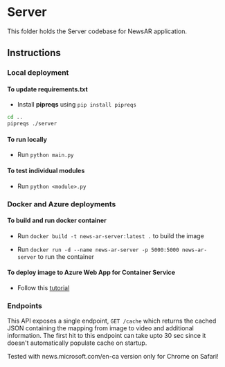 # Server

This folder holds the Server codebase for NewsAR application.

## Instructions

### Local deployment

#### To update requirements.txt

* Install **pipreqs** using `pip install pipreqs`

```bash
cd ..
pipreqs ./server
```

#### To run locally

* Run `python main.py`

#### To test individual modules

* Run `python <module>.py`

### Docker and Azure deployments

#### To build and run docker container

* Run `docker build -t news-ar-server:latest .` to build the image

* Run `docker run -d --name news-ar-server -p 5000:5000 news-ar-server` to run the container

#### To deploy image to Azure Web App for Container Service

* Follow this [tutorial](https://blog.akquinet.de/2018/06/13/how-to-deploy-a-dockerized-app-to-microsoft-azure-web-app-for-containers/)

### Endpoints

This API exposes a single endpoint, `GET /cache` which returns the cached JSON containing the mapping
from image to video and additional information. The first hit to this endpoint can take upto 30 sec since it doesn't automatically populate
cache on startup.


Tested with news.microsoft.com/en-ca version only for Chrome on Safari!